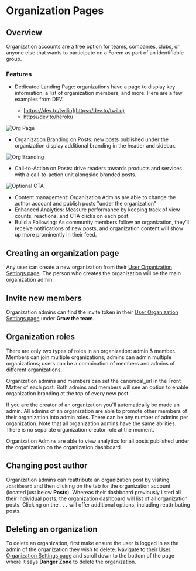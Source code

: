 # Organization Pages

## Overview

Organization accounts are a free option for teams, companies, clubs, or anyone else that wants to participate on a Forem as part of an identifiable group.

### Features

- Dedicated Landing Page: organizations have a page to display key information, a list of organization members, and more. Here are a few examples from DEV:

  - [https://dev.to/twilio](https://dev.to/twilio)
  - [https//dev.to/heroku](https://dev.to/heroku)

![Org Page](https://raw.githubusercontent.com/forem/admin-docs/main/static/img/orgDemoHeroku.png)

- Organization Branding on Posts: new posts published under the organization display additional branding in the header and sidebar.

![Org Branding](https://raw.githubusercontent.com/forem/admin-docs/main/static/img/orgBrandingTwilio.png)

- Call-to-Action on Posts: drive readers towards products and services with a call-to-action unit alongside branded posts.

![Optional CTA](https://raw.githubusercontent.com/forem/admin-docs/main/static/img/orgCTAtriplebyte.png)

- Content management: Organization Admins are able to change the author account and publish posts "under the organization"
- Enhanced Analytics: Measure performance by keeping track of view counts, reactions, and CTA clicks on each post.
- Build a Following: As community members follow an organization, they’ll receive notifications of new posts, and organization content will show up more prominently in their feed.

## Creating an organization page

Any user can create a new organization from their [User Organization Settings page](https://admin.forem.com/docs/forem-basics/user-settings/organization-settings). The person who creates the organization will be the main organization admin.

## Invite new members

Organization admins can find the invite token in their [User Organization Settings page](https://admin.forem.com/docs/forem-basics/user-settings/organization-settings) under **Grow the team**.

## Organization roles

There are only two types of roles in an organization: admin & member. Members can join multiple organizations; admins can admin multiple organizations; users can be a combination of members and admins of different organizations.

Organization admins and members can set the canonical_url in the Front Matter of each post. Both admins and members will see an option to enable organization branding at the top of every new post.

If you are the creator of an organization you'll automatically be made an admin. All admins of an organization are able to promote other members of their organization into admin roles. There can be any number of admins per organization. Note that all organization admins have the same abilities. There is no separate organization creator role at the moment.

Organization Admins are able to view analytics for all posts published under the organization on the organization dashboard.

## Changing post author

Organization admins can reattribute an organization post by visiting `/dashboard` and then clicking on the tab for the organization account (located just below **Posts**). Whereas their dashboard previously listed all their individual posts, the organization dashboard will list of all organization posts. Clicking on the `...` will offer additional options, including reattributing posts.

## Deleting an organization

To delete an organization, first make ensure the user is logged in as the admin of the organization they wish to delete. Navigate to their [User Organization Settings page](https://admin.forem.com/docs/forem-basics/user-settings/organization-settings) and scroll down to the bottom of the page where it says **Danger Zone** to delete the organization.
